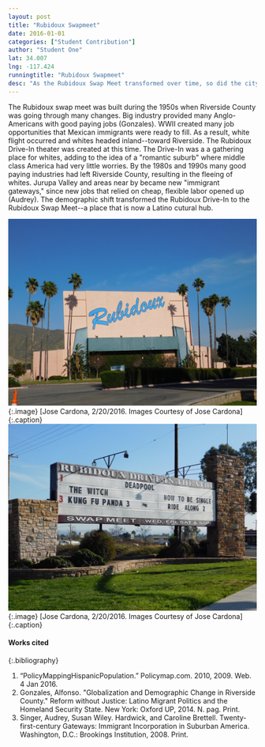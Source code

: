 ```yaml
---
layout: post
title: "Rubidoux Swapmeet"
date: 2016-01-01
categories: ["Student Contribution"]
author: "Student One"
lat: 34.007
lng: -117.424
runningtitle: "Rubidoux Swapmeet"
desc: "As the Rubidoux Swap Meet transformed over time, so did the city of Jurupa Valley."
---
```

The Rubidoux swap meet was built during the 1950s when Riverside County was going through many changes. Big industry provided many Anglo-Americans with good paying jobs (Gonzales). WWII created many job opportunities that Mexican immigrants were ready to fill. As a result, white flight occurred and whites headed inland--toward Riverside. The Rubidoux Drive-In theater was created at this time. The Drive-In was a a gathering place for whites, adding to the idea of a "romantic suburb" where middle class America had very little worries. By the 1980s and 1990s many good paying industries had left Riverside County, resulting in the fleeing of whites. Jurupa Valley and areas near by became new "immigrant gateways," since new jobs that relied on cheap, flexible labor opened up (Audrey). The demographic shift transformed the Rubidoux Drive-In to the Rubidoux Swap Meet--a place that is now a Latino cutural hub.

![Image 1](images/Rubidoux_1.jpg) 
{:.image}
[Jose Cardona, 2/20/2016. Images Courtesy of Jose Cardona] 
{:.caption}
![Image 2](images/Rubidoux_2.jpg) 
{:.image}
[Jose Cardona, 2/20/2016. Images Courtesy of Jose Cardona] 
{:.caption}

#### Works cited
{:.bibliography}
1. “PolicyMappingHispanicPopulation.” Policymap.com. 2010, 2009. Web. 4 Jan 2016.
2. Gonzales, Alfonso. "Globalization and Demographic Change in Riverside County." Reform without Justice: Latino Migrant Politics and the Homeland Security State. New York: Oxford UP, 2014. N. pag. Print.
3. Singer, Audrey, Susan Wiley. Hardwick, and Caroline Brettell. Twenty-first-century Gateways: Immigrant Incorporation in Suburban America. Washington, D.C.: Brookings Institution, 2008. Print.
